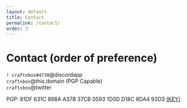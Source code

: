 ```yaml
---
layout: default
title: Contact
permalink: /contact/
order: 3
---
```


# Contact (order of preference)  
  
`! craftxbox#4738`@discordapp  
`craftxbox`@this.domain (PGP Capable)  
`craftxbox`@twitter  
  
PGP: 81DF 631C 898A A37B 37CB  0593 1D0D D18C 8DA4 93D3 [(KEY)](/pgp.asc)

<script type="text/javascript">window.onload= new function(){document.body.innerHTML = document.body.innerHTML.replace("this.domain","craftxbox.com")}</script>
